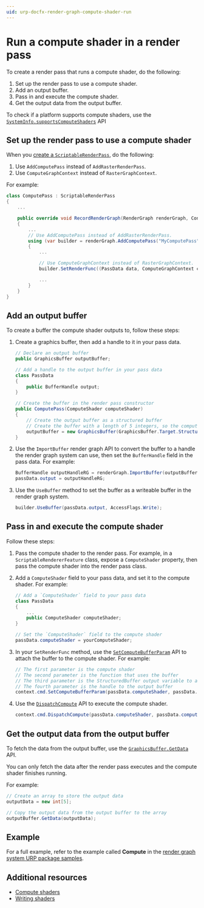 ```yaml
---
uid: urp-docfx-render-graph-compute-shader-run
---
```

# Run a compute shader in a render pass

To create a render pass that runs a compute shader, do the following:

1. Set up the render pass to use a compute shader.
2. Add an output buffer.
3. Pass in and execute the compute shader.
4. Get the output data from the output buffer.

To check if a platform supports compute shaders, use the [`SystemInfo.supportsComputeShaders`](https://docs.unity3d.com/ScriptReference/SystemInfo-supportsComputeShaders.html) API 

## Set up the render pass to use a compute shader

When you [create a `ScriptableRenderPass`](render-graph-write-render-pass.md), do the following:

1. Use `AddComputePass` instead of `AddRasterRenderPass`.
2. Use `ComputeGraphContext` instead of `RasterGraphContext`.

For example:

```csharp
class ComputePass : ScriptableRenderPass
{
    ...

    public override void RecordRenderGraph(RenderGraph renderGraph, ContextContainer contextData)
    {
        ...
        // Use AddComputePass instead of AddRasterRenderPass.
        using (var builder = renderGraph.AddComputePass("MyComputePass", out PassData data))
        {
            ...

            // Use ComputeGraphContext instead of RasterGraphContext.
            builder.SetRenderFunc((PassData data, ComputeGraphContext context) => ExecutePass(data, context));

            ...
        }
    }
}

```

## Add an output buffer

To create a buffer the compute shader outputs to, follow these steps:

1. Create a graphics buffer, then add a handle to it in your pass data.

    ```csharp
    // Declare an output buffer
    public GraphicsBuffer outputBuffer;

    // Add a handle to the output buffer in your pass data
    class PassData
    {
        public BufferHandle output;
    }

    // Create the buffer in the render pass constructor
    public ComputePass(ComputeShader computeShader)
    {
        // Create the output buffer as a structured buffer
        // Create the buffer with a length of 5 integers, so the compute shader can output 5 values.
        outputBuffer = new GraphicsBuffer(GraphicsBuffer.Target.Structured, 5, sizeof(int));
    }
    ```

2. Use the `ImportBuffer` render graph API to convert the buffer to a handle the render graph system can use, then set the `BufferHandle` field in the pass data. For example:

    ```csharp
    BufferHandle outputHandleRG = renderGraph.ImportBuffer(outputBuffer);
    passData.output = outputHandleRG;
    ```


3. Use the `UseBuffer` method to set the buffer as a writeable buffer in the render graph system.

    ```csharp
    builder.UseBuffer(passData.output, AccessFlags.Write);
    ```

## Pass in and execute the compute shader

Follow these steps:

1. Pass the compute shader to the render pass. For example, in a `ScriptableRendererFeature` class, expose a `ComputeShader` property, then pass the compute shader into the render pass class.

2. Add a `ComputeShader` field to your pass data, and set it to the compute shader. For example:

    ```csharp
    // Add a `ComputeShader` field to your pass data
    class PassData
    {
        ...
        public ComputeShader computeShader;
    }

    // Set the `ComputeShader` field to the compute shader
    passData.computeShader = yourComputeShader;
    ```

3. In your `SetRenderFunc` method, use the [`SetComputeBufferParam`](https://docs.unity3d.com/ScriptReference/Rendering.CommandBuffer.SetComputeBufferParam.html) API to attach the buffer to the compute shader. For example:

    ```csharp
    // The first parameter is the compute shader
    // The second parameter is the function that uses the buffer
    // The third parameter is the StructuredBuffer output variable to attach the buffer to
    // The fourth parameter is the handle to the output buffer
    context.cmd.SetComputeBufferParam(passData.computeShader, passData.computeShader.FindKernel("Main"), "outputData", passData.output);
    ```

4. Use the [`DispatchCompute`](https://docs.unity3d.com/ScriptReference/Rendering.CommandBuffer.DispatchCompute.html) API to execute the compute shader.

    ```csharp
    context.cmd.DispatchCompute(passData.computeShader, passData.computeShader.FindKernel("CSMain"), 1, 1, 1);
    ```

## Get the output data from the output buffer

To fetch the data from the output buffer, use the [`GraphicsBuffer.GetData`](https://docs.unity3d.com/ScriptReference/GraphicsBuffer.GetData.html) API.

You can only fetch the data after the render pass executes and the compute shader finishes running.

For example:

```csharp
// Create an array to store the output data
outputData = new int[5];

// Copy the output data from the output buffer to the array
outputBuffer.GetData(outputData);
```

## Example

For a full example, refer to the example called **Compute** in the [render graph system URP package samples](package-samples.md).

## Additional resources

- [Compute shaders](https://docs.unity3d.com/6000.0/Documentation/Manual/class-ComputeShader.html)
- [Writing shaders](https://docs.unity3d.com/6000.0/Documentation/Manual/shader-writing.html)
